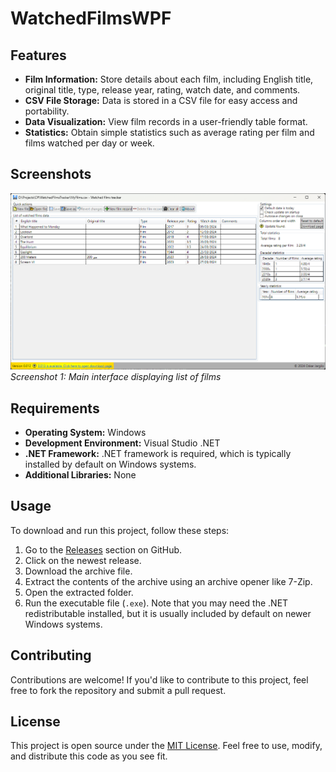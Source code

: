 # WatchedFilmsWPF

## Features

- **Film Information:** Store details about each film, including English title, original title, type, release year, rating, watch date, and comments.
- **CSV File Storage:** Data is stored in a CSV file for easy access and portability.
- **Data Visualization:** View film records in a user-friendly table format.
- **Statistics:** Obtain simple statistics such as average rating per film and films watched per day or week.

## Screenshots

![Main page](https://github.com/OskarKamil/WatchedFilmsWPF/blob/main/External/screenshots%20of%20versions/0.012.png?raw=true)
*Screenshot 1: Main interface displaying list of films*

## Requirements

- **Operating System:** Windows
- **Development Environment:** Visual Studio .NET
- **.NET Framework:** .NET framework is required, which is typically installed by default on Windows systems.
- **Additional Libraries:** None

## Usage

To download and run this project, follow these steps:

1. Go to the [Releases](https://github.com/OskarKamil/WatchedFilmsWPF/releases) section on GitHub.
2. Click on the newest release.
3. Download the archive file.
4. Extract the contents of the archive using an archive opener like 7-Zip.
5. Open the extracted folder.
6. Run the executable file (`.exe`). Note that you may need the .NET redistributable installed, but it is usually included by default on newer Windows systems.

## Contributing

Contributions are welcome! If you'd like to contribute to this project, feel free to fork the repository and submit a pull request.

## License

This project is open source under the [MIT License](https://opensource.org/licenses/MIT). Feel free to use, modify, and distribute this code as you see fit.
